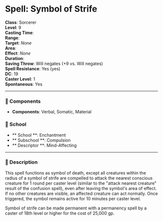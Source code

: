 
# Spell: Symbol of Strife
**Class**: Sorcerer  
**Level**: 9  
**Casting Time**:   
**Range**:   
**Target**: _None_  
**Area**:   
**Effect**: _None_  
**Duration**:   
**Saving Throw**: Will negates (+9 vs. Will negates)  
**Spell Resistance**: Yes (yes)  
**DC**: 19  
**Caster Level**: 1  
**Spontaneous**: Yes

---

### 🔮 Components
- **Components**: Verbal, Somatic, Material

### 🏫 School
- ** School **: Enchantment
- ** Subschool **: Compulsion
- ** Descriptor **: Mind-Affecting
---

### 📜 Description
This spell functions as symbol of death, except all creatures within the radius of a symbol of strife are compelled to attack the nearest conscious creature for 1 round per caster level (similar to the "attack nearest creature" result of the confusion spell), even after leaving the symbol's area of effect. If no other creatures are visible, an affected creature can act normally. Once triggered, the symbol remains active for 10 minutes per caster level.

Symbol of strife can be made permanent with a permanency spell by a caster of 18th level or higher for the cost of 25,000 gp.
